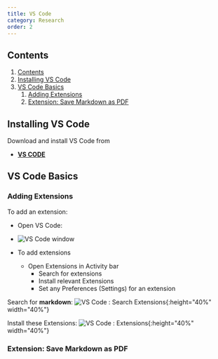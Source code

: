 ```yaml
---
title: VS Code
category: Research
order: 2
---
```


## Contents
1. [Contents](#contents)
2. [Installing VS Code](#installing-vs-code)
3. [VS Code Basics](#vs-code-basics)
   1. [Adding Extensions](#adding-extensions)
   2. [Extension: Save Markdown as PDF](#extension-save-markdown-as-pdf)

## Installing VS Code
Download and install VS Code from
- **[VS CODE](https://code.visualstudio.com)**

## VS Code Basics



### Adding Extensions
To add an extension:
- Open VS Code:
- ![VS Code window](https://scotentsd.github.io/tutorials/images/vscode.png)




- To add extensions
  - Open Extensions in Activity bar
    - Search for extensions
    - Install relevant Extensions
    - Set any Preferences (Settings) for an extension


Search for **markdown**:
![VS Code : Search Extensions](https://scotentsd.github.io/tutorials/images/extensionsearch.png){:height="40%" width="40%"}

Install these Extensions: 
![VS Code : Extensions](https://scotentsd.github.io/tutorials/images/installed.png){:height="40%" width="40%"}

### Extension: Save Markdown as PDF


